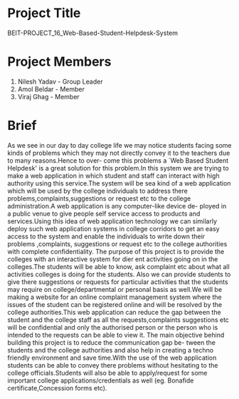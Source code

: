 # Project Title
BEIT-PROJECT_16_Web-Based-Student-Helpdesk-System
# Project Members
1) Nilesh Yadav - Group Leader
2) Amol Beldar - Member
3) Viraj Ghag - Member
# Brief
  As we see in our day to day college life we may notice students facing some kinds of problems
which they may not directly convey it to the teachers due to many reasons.Hence to over-
come this problems a `Web Based Student Helpdesk' is a great solution for this problem.In
this system we are trying to make a web application in which student and staff can interact
with high authority using this service.The system will be sea kind of a web application which
will be used by the college individuals to address there problems,complaints,suggestions or
request etc to the college administration.A web application is any computer-like device de-
ployed in a public venue to give people self service access to products and services.Using this
idea of web application technology we can similarly deploy such web application systems
in college corridors to get an easy access to the system and enable the individuals to write
down their problems ,complaints, suggestions or request etc to the college authorities with
complete confidentiality.
  The purpose of this project is to provide the colleges with an interactive system for dier
ent activities going on in the colleges.The students will be able to know, ask complaint etc
about what all activities colleges is doing for the students. Also we can provide students
to give there suggestions or requests for particular activities that the students may require
on college/departmental or personal basis as well.We will be making a website for an online
complaint management system where the issues of the student can be registered online and
will be resolved by the college authorities.This web application can reduce the gap between
the student and the college staff as all the requests,complaints suggestions etc will be confidential and only the authorised person or the person who is intended to the requests can be able to view it.
  The main objective behind building this project is to reduce the communication gap be-
tween the students and the college authorities and also help in creating a techno friendly
environment and save time.With the use of the web application students can be able to
convey there problems without hesitating to the college officials.Students will also be able
to apply/request for some important college applications/credentials as well (eg. Bonafide
certificate,Concession forms etc).
